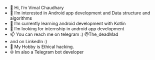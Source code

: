 - 👋 Hi, I’m Vimal Chaudhary
- 👀 I’m interested in Android app development and Data structure and algorithms
- 🌱 I’m currently learning android development with Kotlin
- 💞️ I’m looking for internship in android app development
- 📫 You can reach me on telegram :) @The_deadMad
-    and on LinkedIn :)
- 👾 My Hobby is Ethical hacking.
- 🌐 Im also a Telegram bot developer
